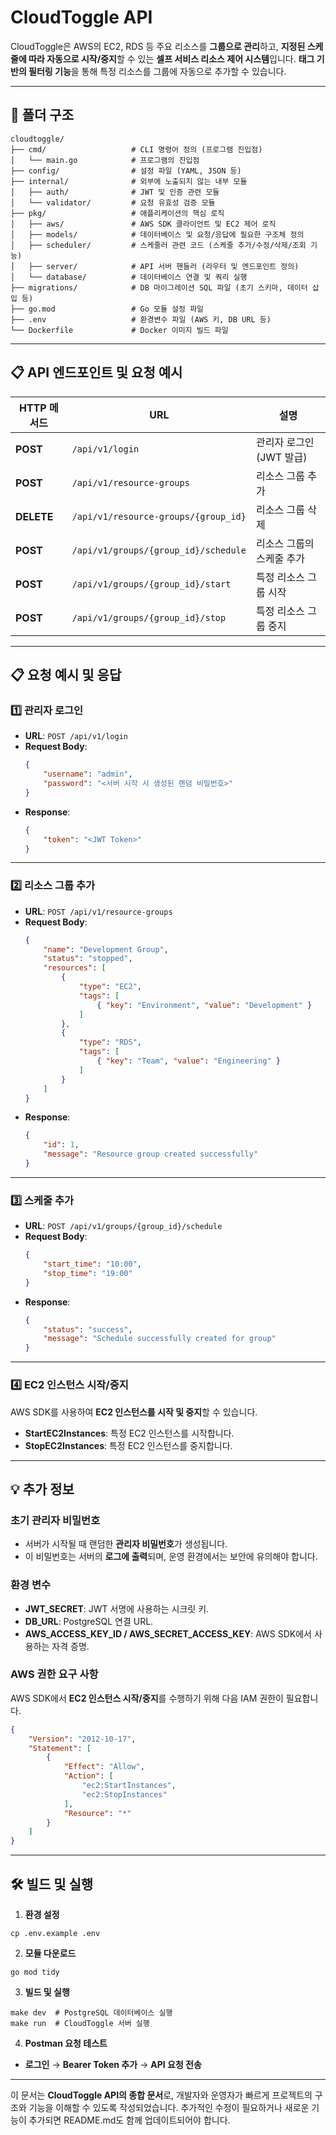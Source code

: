 # **CloudToggle API**

CloudToggle은 AWS의 EC2, RDS 등 주요 리소스를 **그룹으로 관리**하고, **지정된 스케줄에 따라 자동으로 시작/중지**할 수 있는 **셀프 서비스 리소스 제어 시스템**입니다. **태그 기반의 필터링 기능**을 통해 특정 리소스를 그룹에 자동으로 추가할 수 있습니다.

---

## **📁 폴더 구조**
```
cloudtoggle/
├── cmd/                   # CLI 명령어 정의 (프로그램 진입점)
│   └── main.go            # 프로그램의 진입점
├── config/                # 설정 파일 (YAML, JSON 등)
├── internal/              # 외부에 노출되지 않는 내부 모듈
│   ├── auth/              # JWT 및 인증 관련 모듈
│   └── validator/         # 요청 유효성 검증 모듈
├── pkg/                   # 애플리케이션의 핵심 로직
│   ├── aws/               # AWS SDK 클라이언트 및 EC2 제어 로직
│   ├── models/            # 데이터베이스 및 요청/응답에 필요한 구조체 정의
│   ├── scheduler/         # 스케줄러 관련 코드 (스케줄 추가/수정/삭제/조회 기능)
│   ├── server/            # API 서버 핸들러 (라우터 및 엔드포인트 정의)
│   └── database/          # 데이터베이스 연결 및 쿼리 실행
├── migrations/            # DB 마이그레이션 SQL 파일 (초기 스키마, 데이터 삽입 등)
├── go.mod                 # Go 모듈 설정 파일
├── .env                   # 환경변수 파일 (AWS 키, DB URL 등)
└── Dockerfile             # Docker 이미지 빌드 파일
```

---

## **📋 API 엔드포인트 및 요청 예시**

| **HTTP 메서드** | **URL**                     | **설명**                          |
|-----------------|-----------------------------|-----------------------------------|
| **POST**        | `/api/v1/login`             | 관리자 로그인 (JWT 발급)          |
| **POST**        | `/api/v1/resource-groups`   | 리소스 그룹 추가                  |
| **DELETE**      | `/api/v1/resource-groups/{group_id}` | 리소스 그룹 삭제           |
| **POST**        | `/api/v1/groups/{group_id}/schedule` | 리소스 그룹의 스케줄 추가  |
| **POST**        | `/api/v1/groups/{group_id}/start` | 특정 리소스 그룹 시작          |
| **POST**        | `/api/v1/groups/{group_id}/stop`  | 특정 리소스 그룹 중지          |

---

## **📋 요청 예시 및 응답**

### **1️⃣ 관리자 로그인**
- **URL**: `POST /api/v1/login`
- **Request Body**:
  ```json
  {
      "username": "admin",
      "password": "<서버 시작 시 생성된 랜덤 비밀번호>"
  }
  ```
- **Response**:
  ```json
  {
      "token": "<JWT Token>"
  }
  ```

---

### **2️⃣ 리소스 그룹 추가**
- **URL**: `POST /api/v1/resource-groups`
- **Request Body**:
  ```json
  {
      "name": "Development Group",
      "status": "stopped",
      "resources": [
          {
              "type": "EC2",
              "tags": [
                  { "key": "Environment", "value": "Development" }
              ]
          },
          {
              "type": "RDS",
              "tags": [
                  { "key": "Team", "value": "Engineering" }
              ]
          }
      ]
  }
  ```
- **Response**:
  ```json
  {
      "id": 1,
      "message": "Resource group created successfully"
  }
  ```

---

### **3️⃣ 스케줄 추가**
- **URL**: `POST /api/v1/groups/{group_id}/schedule`
- **Request Body**:
  ```json
  {
      "start_time": "10:00",
      "stop_time": "19:00"
  }
  ```
- **Response**:
  ```json
  {
      "status": "success",
      "message": "Schedule successfully created for group"
  }
  ```

---

### **4️⃣ EC2 인스턴스 시작/중지**
AWS SDK를 사용하여 **EC2 인스턴스를 시작 및 중지**할 수 있습니다.

- **StartEC2Instances**: 특정 EC2 인스턴스를 시작합니다.
- **StopEC2Instances**: 특정 EC2 인스턴스를 중지합니다.

---

## **💡 추가 정보**

### **초기 관리자 비밀번호**
- 서버가 시작될 때 랜덤한 **관리자 비밀번호**가 생성됩니다.
- 이 비밀번호는 서버의 **로그에 출력**되며, 운영 환경에서는 보안에 유의해야 합니다.

### **환경 변수**
- **JWT_SECRET**: JWT 서명에 사용하는 시크릿 키.
- **DB_URL**: PostgreSQL 연결 URL.
- **AWS_ACCESS_KEY_ID / AWS_SECRET_ACCESS_KEY**: AWS SDK에서 사용하는 자격 증명.

### **AWS 권한 요구 사항**
AWS SDK에서 **EC2 인스턴스 시작/중지**를 수행하기 위해 다음 IAM 권한이 필요합니다.
```json
{
    "Version": "2012-10-17",
    "Statement": [
        {
            "Effect": "Allow",
            "Action": [
                "ec2:StartInstances",
                "ec2:StopInstances"
            ],
            "Resource": "*"
        }
    ]
}
```

---

## **🛠️ 빌드 및 실행**

1. **환경 설정**
```
cp .env.example .env
```

2. **모듈 다운로드**
```
go mod tidy
```

3. **빌드 및 실행**
```
make dev  # PostgreSQL 데이터베이스 실행
make run  # CloudToggle 서버 실행
```

4. **Postman 요청 테스트**
- **로그인** → **Bearer Token 추가** → **API 요청 전송**

---

이 문서는 **CloudToggle API의 종합 문서**로, 개발자와 운영자가 빠르게 프로젝트의 구조와 기능을 이해할 수 있도록 작성되었습니다. 추가적인 수정이 필요하거나 새로운 기능이 추가되면 README.md도 함께 업데이트되어야 합니다.

